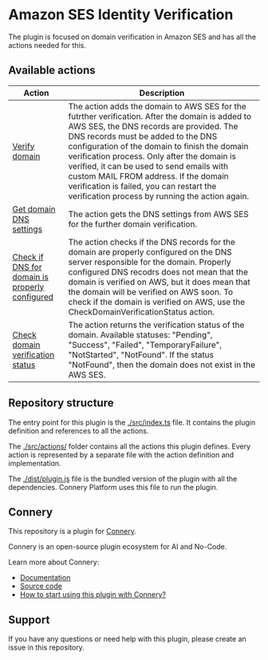 # Amazon SES Identity Verification

The plugin is focused on domain verification in Amazon SES and has all the actions needed for this.

## Available actions

| Action                                                                                                    | Description                                                                                                                                                                                                                                                                                                                                                                                                                                                          |
| --------------------------------------------------------------------------------------------------------- | -------------------------------------------------------------------------------------------------------------------------------------------------------------------------------------------------------------------------------------------------------------------------------------------------------------------------------------------------------------------------------------------------------------------------------------------------------------------- |
| [Verify domain](/src/actions/verifyDomain.ts)                                                             | The action adds the domain to AWS SES for the futrther verification. After the domain is added to AWS SES, the DNS records are provided. The DNS records must be added to the DNS configuration of the domain to finish the domain verification process. Only after the domain is verified, it can be used to send emails with custom MAIL FROM address. If the domain verification is failed, you can restart the verification process by running the action again. |
| [Get domain DNS settings](/src/actions/getDomainDnsSettings.ts)                                           | The action gets the DNS settings from AWS SES for the further domain verification.                                                                                                                                                                                                                                                                                                                                                                                   |
| [Check if DNS for domain is properly configured](/src/actions/checkIfDnsForDomainIsProperlyConfigured.ts) | The action checks if the DNS records for the domain are properly configured on the DNS server responsible for the domain. Properly configured DNS recodrs does not mean that the domain is verified on AWS, but it does mean that the domain will be verified on AWS soon. To check if the domain is verified on AWS, use the CheckDomainVerificationStatus action.                                                                                                  |
| [Check domain verification status](/src/actions/checkDomainVerificationStatus.ts)                         | The action returns the verification status of the domain. Available statuses: "Pending", "Success", "Failed", "TemporaryFailure", "NotStarted", "NotFound". If the status "NotFound", then the domain does not exist in the AWS SES.                                                                                                                                                                                                                                 |

## Repository structure

The entry point for this plugin is the [./src/index.ts](/src/index.ts) file.
It contains the plugin definition and references to all the actions.

The [./src/actions/](/src/actions/) folder contains all the actions this plugin defines.
Every action is represented by a separate file with the action definition and implementation.

The [./dist/plugin.js](/dist/plugin.js) file is the bundled version of the plugin with all the dependencies.
Connery Platform uses this file to run the plugin.

## Connery

This repository is a plugin for [Connery](https://connery.io).

Connery is an open-source plugin ecosystem for AI and No-Code.

Learn more about Connery:

- [Documentation](https://docs.connery.io)
- [Source code](https://github.com/connery-io/connery-platform)
- [How to start using this plugin with Connery?](https://docs.connery.io/docs/platform/quick-start/)

## Support

If you have any questions or need help with this plugin, please create an issue in this repository.
